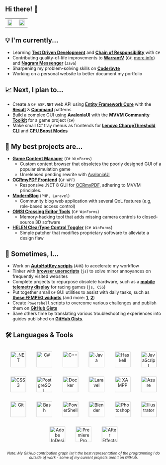 ## Hi there! 👋

<!--


**sjain882/sjain882** is a ✨ _special_ ✨ repository because its `README.md` (this file)** appears on your GitHub profile.

Here are some ideas to get you started:

- 🔭 I’m currently working on ...
- 🌱 I’m currently learning ...
- 👯 I’m looking to collaborate on ...
- 🤔 I’m looking for help with ...
- 💬 Ask me about ...
- 📫 How to reach me: ...
- 😄 Pronouns: ...
- ⚡ Fun fact: ...
-->

<table align="center">
  <tr>
    <td>
      <picture>
        <source media="(prefers-color-scheme: dark)" srcset="https://github-readme-stats-ouuan.vercel.app/api?username=sjain882&theme=dark&show_icons=true&layout=compact&count_private=true">
        <img style="width: 80%; height: 80%" src="https://github-readme-stats-ouuan.vercel.app/api?username=sjain882&show_icons=true&layout=compact&count_private=true">
      </picture>
    </td>
    <td>
      <picture>
        <source media="(prefers-color-scheme: dark)" srcset="https://github-readme-stats.vercel.app/api/top-langs?username=sjain882&theme=dark&show_icons=true">
        <img style="width: 95%; height: 95%" src="https://github-readme-stats.vercel.app/api/top-langs?username=sjain882&show_icons=true&layout=compact">
      </picture>
    </td>
  </tr>
</table>

## **💡 I'm currently...**
- Learning **[Test Driven Development](https://en.wikipedia.org/wiki/Test-driven_development)** and **[Chain of Responsibility](https://refactoring.guru/design-patterns/chain-of-responsibility/csharp/example)** with `C#`
- Contributing quality-of-life improvements to **[WarrantV](https://github.com/sjain882/WarrantV/commits/allMyChanges/)** (`C#`, [more info](https://www.gta5-mods.com/scripts/warrantv)) and **[Nagram Messenger](https://github.com/NextAlone/Nagram)** (`Java`)
- Sharpening my problem-solving skills on **[Coderbyte](https://coderbyte.com/)**
- Working on a personal website to better document my portfolio

## **📈 Next, I plan to...**
- Create a `C# ASP.NET` web API using **[Entity Framework Core](https://learn.microsoft.com/en-us/ef/core/)** with the **[Result](https://andrewlock.net/working-with-the-result-pattern-part-1-replacing-exceptions-as-control-flow/)** & **[Command](https://refactoring.guru/design-patterns/command/csharp/example)** patterns
- Build a complex GUI using **[AvaloniaUI](https://avaloniaui.net/)** with the **[MVVM Community Toolkit](https://learn.microsoft.com/en-us/dotnet/communitytoolkit/mvvm/)** for a game project (`C#`)
- Make small C# tray menus as frontends for **[Lenovo ChargeThreshold CLI](https://forums.lenovo.com/t5/Lenovo-Vantage-Knowledge-Base/Q-amp-A-setting-a-ThinkPad-battery-charge-threshold-by-script/ta-p/4345631)** and **[CPU Boost Modes](https://gist.github.com/ehsan18t/268fa28f581e512a0a0df66b95daab88)**

## **🚀 My best projects are...**
- **[Game Content Manager]()** (`C# WinForms`)
  - Custom content browser that obsoletes the poorly designed GUI of a popular simulation game
  - Unreleased pending rewrite with [AvaloniaUI](https://avaloniaui.net/)
‎
- **[OCRmyPDF Frontend](https://github.com/sjain882/OCRmyPDF-WinGUI)** (`C# WPF`)
  - Responsive .NET 8 GUI for [OCRmyPDF](https://github.com/ocrmypdf/OCRmyPDF), adhering to MVVM principles.
‎
- **[ModernBlog](https://github.com/sjain882/Csc348-blog)** (`PHP, Laravel`)
  - Community blog web application with several QoL features (e.g, role-based access control)
‎
- **[OMSI Crossing Editor Tools](https://github.com/sjain882/OMSI-Crossing-Editor-Tools)** (`C# WinForms`)
  - Memory-hacking tool that adds missing camera controls to closed-source 3D software
‎
- **[HELEN ClearType Control Toggler](https://github.com/sjain882/HELEN-ClearType-Toggle)** (`C# WinForms`)
  - Simple patcher that modifies proprietary software to alleviate a design flaw

## **🎨 Sometimes, I...**
- Work on **[AutoHotKey scripts](http://github.com/sjain882/autohotkey-scripts)** (`AHK`) to accelerate my workflow
- Tinker with **[browser userscripts](https://github.com/sjain882/Browser-Tweaks)** (`js`) to solve minor annoyances on frequently visited websites
- Complete projects to repurpose obsolete hardware, such as a **[mobile telemetry display](https://github.com/sjain882/ETS2-Basic-Info-Grid)** for racing games (`js, CSS`)
- Put together small `C#` GUI utilities to assist with daily tasks, such as **[these FFMPEG widgets](https://github.com/sjain882/FFMPEG-QTTabBar-Tools)** (and more: **[1](https://github.com/sjain882/Ethernet-ForWakeOnLanOnly-Win)**, **[2](https://github.com/sjain882/HTPC-Res-Switcher)**)
- Create `Powershell` scripts to overcome various challenges and publish them on **[GitHub Gists](https://gist.github.com/sjain882)**
- Save others time by translating various troubleshooting experiences into guides published on **[GitHub Gists](https://gist.github.com/sjain882)**.

## **🛠 Languages & Tools**

<div align="center"> 
<!-- Desktop Languages -->
<a href="https://dotnet.microsoft.com/download/dotnet-framework" target="_blank"><img style="margin: 15px; height: 50px" src="https://profilinator.rishav.dev/skills-assets/dot-net-original-wordmark.svg" alt=".NET"/></a> 
<a href="https://docs.microsoft.com/en-us/dotnet/csharp/" target="_blank"><img style="margin: 15px; height: 50px" src="https://profilinator.rishav.dev/skills-assets/csharp-original.svg" alt="C#"/></a> 
<a href="https://www.cplusplus.com/" target="_blank"><img style="margin: 15px; height: 50px" src="https://profilinator.rishav.dev/skills-assets/cplusplus-original.svg" alt="C++"/></a> 
<a href="https://www.java.com/" target="_blank"><img style="margin: 15px; height: 50px" src="https://profilinator.rishav.dev/skills-assets/java-original-wordmark.svg" alt="Java"/></a>  
<a href="https://www.haskell.org/" target="_blank"><img style="margin: 15px; height: 50px" src="https://profilinator.rishav.dev/skills-assets/haskell.png" alt="Haskell"/></a>  
<!-- Web Languages & Technologies-->
<a href="https://www.javascript.com/" target="_blank"><img style="margin: 15px; height: 50px" src="https://profilinator.rishav.dev/skills-assets/javascript-original.svg" alt="JavaScript"/></a> 
<a href="https://www.w3schools.com/css/" target="_blank"><img style="margin: 15px; height: 50px" src="https://profilinator.rishav.dev/skills-assets/css3-original-wordmark.svg" alt="CSS3"/></a> 
<a href="https://www.postgresql.org/" target="_blank"><img style="margin: 15px; height: 50px" src="https://profilinator.rishav.dev/skills-assets/postgresql-original-wordmark.svg" alt="PostgreSQL"/></a> 
<a href="https://www.docker.com/" target="_blank"><img style="margin: 15px; height: 50px" src="https://profilinator.rishav.dev/skills-assets/docker-original-wordmark.svg" alt="Docker"/></a> 
<a href="https://laravel.com/" target="_blank"><img style="margin: 15px; height: 50px" src="https://profilinator.rishav.dev/skills-assets/laravel-plain-wordmark.svg" alt="Laravel"/></a>  
<a href="https://www.apachefriends.org/" target="_blank"><img style="margin: 15px; height: 50px" src="https://profilinator.rishav.dev/skills-assets/xampp.png" alt="XAMPP"/></a> 
<a href="https://azure.microsoft.com/en-in/" target="_blank"><img style="margin: 15px; height: 50px" src="https://profilinator.rishav.dev/skills-assets/microsoft_azure-icon.svg" alt="Azure"/></a> 
<!-- Other -->
<a href="https://github.com/" target="_blank"><img style="margin: 15px; height: 50px" src="https://profilinator.rishav.dev/skills-assets/git-scm-icon.svg" alt="Git"/></a> 
<a href="https://www.gnu.org/software/bash/" target="_blank"><img style="margin: 15px; height: 50px" src="https://profilinator.rishav.dev/skills-assets/gnu_bash-icon.svg" alt="Bash"/></a> 
<a href="https://docs.microsoft.com/en-us/powershell/" target="_blank"><img style="margin: 15px; height: 50px" src="https://profilinator.rishav.dev/skills-assets/powershell.png" alt="PowerShell"/></a> 
<!-- Creative -->
<a href="https://www.blender.org/" target="_blank"><img style="margin: 15px; height: 50px" src="https://profilinator.rishav.dev/skills-assets/blender_community_badge_white.svg" alt="Blender"/></a> 
<a href="https://www.adobe.com/in/products/photoshop.html" target="_blank"><img style="margin: 15px; height: 50px" src="https://profilinator.rishav.dev/skills-assets/photoshop-plain.svg" alt="Photoshop"/></a> 
<a href="https://www.adobe.com/in/products/illustrator.html" target="_blank"><img style="margin: 15px; height: 50px" src="https://profilinator.rishav.dev/skills-assets/adobe_illustrator-icon.svg" alt="Illustrator"/></a> 
<a href="https://www.adobe.com/in/products/indesign.html" target="_blank"><img style="margin: 15px; height: 50px" src="https://profilinator.rishav.dev/skills-assets/adobeindesign.svg" alt="Adobe InDesign"/></a> 
<a href="https://www.adobe.com/in/products/premiere.html" target="_blank"><img style="margin: 15px; height: 50px" src="https://profilinator.rishav.dev/skills-assets/adobepremierepro.png" alt="Premiere Pro"/></a> 
<a href="https://www.adobe.com/in/products/aftereffects.html" target="_blank"><img style="margin: 15px; height: 50px" src="https://profilinator.rishav.dev/skills-assets/aftereffects.png" alt="After Effects"/></a> 

<sub>*Note: My GitHub contribution graph isn't the best representation of the programming I do outside of work - some of my current projects aren't on GitHub*.</sub>

</div>



